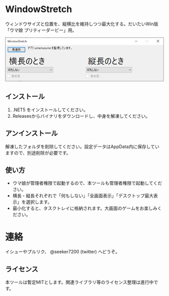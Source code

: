 # WindowStretch
ウィンドウサイズと位置を、縦横比を維持しつつ最大化する。だいたいWin版「ウマ娘 プリティーダービー」用。

![screenshot](./screenshot.png)

## インストール
1. .NET5 をインストールしてください。
2. Releasesからバイナリをダウンロードし、中身を解凍してください。

## アンインストール
解凍したフォルダを削除してください。設定データはAppData内に保存していますので、別途削除が必要です。

## 使い方
* ウマ娘が管理者権限で起動するので、本ツールも管理者権限で起動してください。
* 横長・縦長それぞれで「何もしない」「全画面表示」「デスクトップ最大表示」を選択します。
* 最小化すると、タスクトレイに格納されます。大画面のゲームをお楽しみください。

# 連絡
イシューやプルリク、 @seeker7200 (twitter) へどうぞ。

## ライセンス
本ツールは暫定MITとします。関連ライブラリ等のライセンス整理は進行中です。
